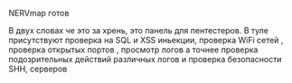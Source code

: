 NERVmap готов 

В двух словах че это за хрень, это панель для пентестеров.
В туле присутствуют проверка на SQL и XSS иньекции, проверка WiFi сетей , проверка открытых портов , просмотр логов а точнее проверка подозрительных действий различных логов и проверка безопасности SHH, серверов 
